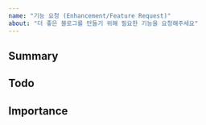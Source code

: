 ```yaml
---
name: "기능 요청 (Enhancement/Feature Request)"
about: "더 좋은 블로그를 만들기 위해 필요한 기능을 요청해주세요"
---
```



## Summary
<!-- 발전이나 기능 추가에 대한 대략적인 설명을 해 주세요 -->

## Todo
<!--
  해당 기능을 완성하기 위해 필요한 하위 task list가 있으면 남겨주세요
  이 때, 체크박스로 작성해주시면 더 좋습니다
-->

## Importance
<!-- 요청 사항의 시급성에 대해 알려주세요 -->